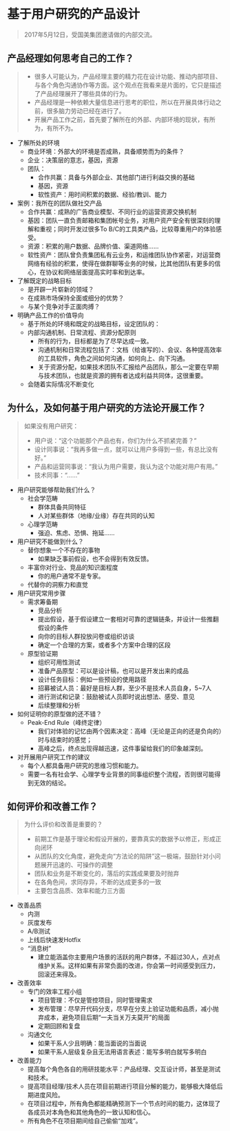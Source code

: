 # 基于用户研究的产品设计

> 2017年5月12日，受国美集团邀请做的内部交流。

## 产品经理如何思考自己的工作？

> - 很多人可能认为，产品经理主要的精力花在设计功能、推动内部项目、与各个角色沟通协作等方面。这个观点在我看来是片面的，它只是描述了产品经理展开了哪些具体的行为。
> - 产品经理是一种依赖大量信息进行思考的职位，所以在开展具体行动之前，很多脑力劳动已经在进行了。
> - 开展产品工作之前，首先要了解所在的外部、内部环境的现状，有所为，有所不为。

- 了解所处的环境
  - 商业环境：外部大的环境是否成熟，具备顺势而为的条件？
  - 企业：决策层的意志，基因，资源
  - 团队：
    - 合作共赢：具备与外部企业、其他部门进行利益交换的基础
    - 基因，资源
    - 软性资产：用时间积累的数据、经验/教训、能力
- 案例：我所在的团队做社交产品
  - 合作共赢：成熟的广告商业模型、不同行业的运营资源交换机制
  - 基因：团队一直负责邮箱和集团帐号业务，对用户资产安全有很深刻的理解和重视；同时开发过很多To B/C的工具类产品，比较尊重用户的体验感受。
  - 资源：积累的用户数据、品牌价值、渠道网络……
  - 软性资产：团队曾负责集团私有云业务，和运维团队协作紧密，对运营商网络有经验的积累，使得在做群聊等业务的时候，比其他团队有更多的信心，在协议和网络层面提高实时率和到达率。
- 了解既定的战略目标
  - 是开辟一片崭新的领域？
  - 在成熟市场保持全面或细分的优势？
  - 与某个竞争对手正面肉搏？
- 明确产品工作的价值导向
  - 基于所处的环境和既定的战略目标，设定团队的：
  - 内部沟通机制、日常流程、资源分配原则
    - 所有的行为，目标都是为了尽早达成一致。
    - 沟通机制和日常流程包括了：文档（给谁写的）、会议、各种提高效率的工具软件，角色之间如何沟通，如何向上、向下沟通。
    - 关于资源分配，如果技术团队不汇报给产品团队，那么一定要在早期与技术团队，也就是资源的拥有者达成利益共同体，这很重要。
  - 会随着实际情况不断变化

## 为什么，及如何基于用户研究的方法论开展工作？

> 如果没有用户研究：
> - 用户说：“这个功能那个产品也有，你们为什么不抓紧完善？”
> - 设计同事说：“我再多做一点，就可以让用户多得到一些，有总比没有好。”
> - 产品和运营同事说：“我认为用户需要，我认为这个功能对用户有用。”
> - 技术同事：“……”

- 用户研究能够帮助我们什么？
  - 社会学范畴
    - 群体具备共同特征
    - 人对某些群体（地缘/业缘）存在共同的认知
  - 心理学范畴
    - 强迫、焦虑、恐惧、拖延……
- 用户研究不能做到什么？
  - 替你想象一个不存在的事物
    - 如果缺乏事前假设，也不会得到有效反馈。
  - 丰富你对行业、竞品的知识面程度
    - 你的用户通常不是专家。
  - 代替你的洞察力和直觉
- 用户研究常用步骤
  - 需求筹备期
    - 竞品分析
    - 提出假设，基于假设建立一套相对可靠的逻辑链条，并设计一些推翻假设的条件
    - 向你的目标人群投放问卷或组织访谈
    - 确定一个合理的方案，或者多个方案中合理的区段
  - 原型验证期
    - 组织可用性测试
    - 准备产品原型：可以是设计稿，也可以是开发出来的成品
    - 设计任务目标：例如一些预设的使用路径
    - 招募被试人员：最好是目标人群，至少不是技术人员自身，5~7人
    - 进行测试和记录：鼓励被试人员即时说出想法、感受、意见
    - 后续整理和分析
- 如何证明你的原型做的还不错？
  - Peak-End Rule（峰终定律）
    - 我们对体验的记忆由两个因素决定：高峰（无论是正向的还是负向的）时与结束时的感觉；
    - 高峰之后，终点出现得越迅速，这件事留给我们的印象越深刻。
- 对开展用户研究工作的建议
  - 每个人都具备用户研究的思维习惯和能力。
  - 需要一名有社会学、心理学专业背景的同事组织整个流程，否则很可能得到无效的结论。

## 如何评价和改善工作？

> 为什么评价和改善是重要的？
> - 前期工作是基于理论和假设开展的，要靠真实的数据予以修正，形成正向闭环
> - 从团队的文化角度，避免走向“方法论的陷阱”这一极端，鼓励针对小问题展开迅速的、可操作的调整
> - 团队和业务是不断变化的，落后的实践成果要及时抛弃
> - 在各角色间，求同存异，不断的达成更多的一致
> - 主要包含品质、效率和能力三方面

- 改善品质
  - 内测
  - 灰度发布
  - A/B测试
  - 上线后快速发Hotfix
  - “消息树”
    - 建立能涵盖你主要用户场景的活跃的用户群体，不超过30人，点对点维护关系。这样如果有非常负面的改进，你会第一时间感受到压力，回滚还来得及。
- 改善效率
  - 专门的效率工程小组
    - 项目管理：不仅是管控项目，同时管理需求
    - 发布管理：尽早开代码分支，尽早在分支上验证功能和品质，减小抛弃成本，避免项目后期“一夫当关万夫莫开”的局面
    - 定期回顾和复盘
  - 沟通文化
    - 如果干系人少且明确：能当面说的当面说
    - 如果干系人层级复杂且无法用语言表述：能写多明白就写多明白
- 改善能力
  - 提高每个角色各自的用研技能水平：产品经理、交互设计师，甚至是测试和技术。
  - 提高项目经理/技术人员在项目前期进行项目分解的能力，能够极大降低后期进度风险。
  - 在项目过程中，所有角色都能精确预测下一个节点时间的能力，这体现了各成员对本角色和其他角色的一致认知和信心。
  - 所有角色不在项目期间给自己偷偷“加戏”。
